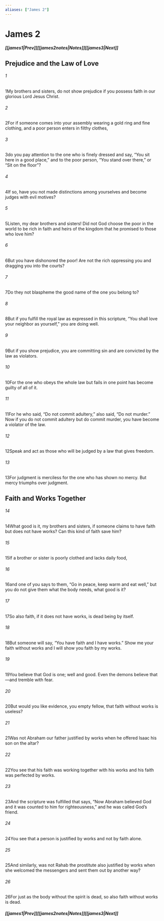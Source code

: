 ```yaml
---
aliases: ["James 2"]
---
```

# James 2
##### <span class=arrow-left></span>[[james1|Prev]]<span class=navigation-separator></span>[[james2notes|Notes]]<span class=navigation-separator></span>[[james3|Next]]<span class=arrow-right></span>
## Prejudice and the Law of Love
###### 1
<span class=verse-first>1</span>My brothers and sisters, do not show prejudice if you possess faith in our glorious Lord Jesus Christ.
###### 2
<span class=verse-body>2</span>For if someone comes into your assembly wearing a gold ring and fine clothing, and a poor person enters in filthy clothes,
###### 3
<span class=verse-body>3</span>do you pay attention to the one who is finely dressed and say, “You sit here in a good place,” and to the poor person, “You stand over there,” or “Sit on the floor”?
###### 4
<span class=verse-body>4</span>If so, have you not made distinctions among yourselves and become judges with evil motives?
###### 5
<span class=verse-body>5</span>Listen, my dear brothers and sisters! Did not God choose the poor in the world to be rich in faith and heirs of the kingdom that he promised to those who love him?
###### 6
<span class=verse-body>6</span>But you have dishonored the poor! Are not the rich oppressing you and dragging you into the courts?
###### 7
<span class=verse-body>7</span>Do they not blaspheme the good name of the one you belong to?
<div class=paragraph-break></div>

###### 8
<span class=verse-first>8</span>But if you fulfill the royal law as expressed in this scripture, “You shall love your neighbor as yourself,” you are doing well.
###### 9
<span class=verse-body>9</span>But if you show prejudice, you are committing sin and are convicted by the law as violators.
###### 10
<span class=verse-body>10</span>For the one who obeys the whole law but fails in one point has become guilty of all of it.
###### 11
<span class=verse-body>11</span>For he who said, “Do not commit adultery,” also said, “Do not murder.” Now if you do not commit adultery but do commit murder, you have become a violator of the law.
###### 12
<span class=verse-body>12</span>Speak and act as those who will be judged by a law that gives freedom.
###### 13
<span class=verse-body>13</span>For judgment is merciless for the one who has shown no mercy. But mercy triumphs over judgment.
## Faith and Works Together
###### 14
<span class=verse-first>14</span>What good is it, my brothers and sisters, if someone claims to have faith but does not have works? Can this kind of faith save him?
###### 15
<span class=verse-body>15</span>If a brother or sister is poorly clothed and lacks daily food,
###### 16
<span class=verse-body>16</span>and one of you says to them, “Go in peace, keep warm and eat well,” but you do not give them what the body needs, what good is it?
###### 17
<span class=verse-body>17</span>So also faith, if it does not have works, is dead being by itself.
<div class=paragraph-break></div>

###### 18
<span class=verse-first>18</span>But someone will say, “You have faith and I have works.” Show me your faith without works and I will show you faith by my works.
###### 19
<span class=verse-body>19</span>You believe that God is one; well and good. Even the demons believe that—and tremble with fear.
###### 20
<span class=verse-body>20</span>But would you like evidence, you empty fellow, that faith without works is useless?
###### 21
<span class=verse-body>21</span>Was not Abraham our father justified by works when he offered Isaac his son on the altar?
###### 22
<span class=verse-body>22</span>You see that his faith was working together with his works and his faith was perfected by works.
###### 23
<span class=verse-body>23</span>And the scripture was fulfilled that says, “Now Abraham believed God and it was counted to him for righteousness,” and he was called God’s friend.
###### 24
<span class=verse-body>24</span>You see that a person is justified by works and not by faith alone.
###### 25
<span class=verse-body>25</span>And similarly, was not Rahab the prostitute also justified by works when she welcomed the messengers and sent them out by another way?
###### 26
<span class=verse-body>26</span>For just as the body without the spirit is dead, so also faith without works is dead.
##### <span class=arrow-left></span>[[james1|Prev]]<span class=navigation-separator></span>[[james2notes|Notes]]<span class=navigation-separator></span>[[james3|Next]]<span class=arrow-right></span>